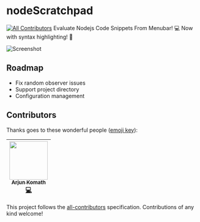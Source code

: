 # nodeScratchpad
[![All Contributors](https://img.shields.io/badge/all_contributors-1-orange.svg?style=flat-square)](#contributors)
Evaluate Nodejs Code Snippets From Menubar! :computer: Now with syntax highlighting! :tada:

![Screenshot](https://github.com/vsaravind007/nodeScratchpad/blob/master/images/scratchpad.gif?raw=true)

## Roadmap

 - Fix random observer issues
 - Support project directory
 - Configuration management

## Contributors

Thanks goes to these wonderful people ([emoji key](https://github.com/kentcdodds/all-contributors#emoji-key)):

<!-- ALL-CONTRIBUTORS-LIST:START - Do not remove or modify this section -->
<!-- prettier-ignore -->
| [<img src="https://avatars0.githubusercontent.com/u/2555067?v=4" width="100px;"/><br /><sub><b>Arjun Komath</b></sub>](http://techulus.in)<br />[💻](https://github.com/vsaravind007/nodeScratchpad/commits?author=arjunkomath "Code") |
| :---: |
<!-- ALL-CONTRIBUTORS-LIST:END -->

This project follows the [all-contributors](https://github.com/kentcdodds/all-contributors) specification. Contributions of any kind welcome!